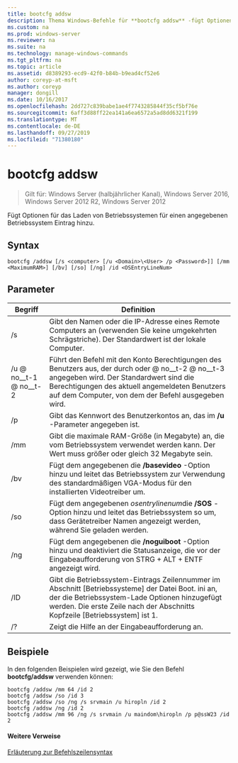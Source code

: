```yaml
---
title: bootcfg addsw
description: Thema Windows-Befehle für **bootcfg addsw** -fügt Optionen für das Laden von Betriebssystemen für einen angegebenen Betriebssystem Eintrag hinzu.
ms.custom: na
ms.prod: windows-server
ms.reviewer: na
ms.suite: na
ms.technology: manage-windows-commands
ms.tgt_pltfrm: na
ms.topic: article
ms.assetid: d8389293-ecd9-42f0-b84b-b9ead4cf52e6
author: coreyp-at-msft
ms.author: coreyp
manager: dongill
ms.date: 10/16/2017
ms.openlocfilehash: 2dd727c839babe1ae4f7743285844f35cf5bf76e
ms.sourcegitcommit: 6aff3d88ff22ea141a6ea6572a5ad8dd6321f199
ms.translationtype: MT
ms.contentlocale: de-DE
ms.lasthandoff: 09/27/2019
ms.locfileid: "71380180"
---
```

# <a name="bootcfg-addsw"></a>bootcfg addsw

>Gilt für: Windows Server (halbjährlicher Kanal), Windows Server 2016, Windows Server 2012 R2, Windows Server 2012

Fügt Optionen für das Laden von Betriebssystemen für einen angegebenen Betriebssystem Eintrag hinzu.

## <a name="syntax"></a>Syntax
```
bootcfg /addsw [/s <computer> [/u <Domain>\<User> /p <Password>]] [/mm <MaximumRAM>] [/bv] [/so] [/ng] /id <OSEntryLineNum>
```
## <a name="parameters"></a>Parameter

|         Begriff         |                                                                                                            Definition                                                                                                            |
|----------------------|----------------------------------------------------------------------------------------------------------------------------------------------------------------------------------------------------------------------------------|
|    /s <computer>     |                                                        Gibt den Namen oder die IP-Adresse eines Remote Computers an (verwenden Sie keine umgekehrten Schrägstriche). Der Standardwert ist der lokale Computer.                                                        |
| /u <Domain> @ no__t-1 @ no__t-2  |               Führt den Befehl mit den Konto Berechtigungen des Benutzers aus, der durch <User> oder <Domain> @ no__t-2 @ no__t-3 angegeben wird. Der Standardwert sind die Berechtigungen des aktuell angemeldeten Benutzers auf dem Computer, von dem der Befehl ausgegeben wird.               |
|    /p <Password>     |                                                                      Gibt das Kennwort des Benutzerkontos an, das im **/u** -Parameter angegeben ist.                                                                       |
|   /mm <MaximumRAM>   |                                          Gibt die maximale RAM-Größe (in Megabyte) an, die vom Betriebssystem verwendet werden kann. Der Wert muss größer oder gleich 32 Megabyte sein.                                          |
|         /bv          |                                    Fügt dem angegebenen <OSEntryLineNum> die **/basevideo** -Option hinzu und leitet das Betriebssystem zur Verwendung des standardmäßigen VGA-Modus für den installierten Videotreiber um.                                     |
|         /so          |                                      Fügt dem angegebenen *osentrylinenum*die **/SOS** -Option hinzu und leitet das Betriebssystem so um, dass Gerätetreiber Namen angezeigt werden, während Sie geladen werden.                                      |
|         /ng          |                                         Fügt dem angegebenen <OSEntryLineNum> die **/noguiboot** -Option hinzu und deaktiviert die Statusanzeige, die vor der Eingabeaufforderung von STRG + ALT + ENTF angezeigt wird.                                          |
| /ID <OSEntryLineNum> | Gibt die Betriebssystem-Eintrags Zeilennummer im Abschnitt [Betriebssysteme] der Datei Boot. ini an, der die Betriebssystem-Lade Optionen hinzugefügt werden. Die erste Zeile nach der Abschnitts Kopfzeile [Betriebssystem] ist 1. |
|          /?          |                                                                                               Zeigt die Hilfe an der Eingabeaufforderung an.                                                                                               |

## <a name="BKMK_examples"></a>Beispiele
In den folgenden Beispielen wird gezeigt, wie Sie den Befehl **bootcfg/addsw** verwenden können:
```
bootcfg /addsw /mm 64 /id 2 
bootcfg /addsw /so /id 3 
bootcfg /addsw /so /ng /s srvmain /u hiropln /id 2 
bootcfg /addsw /ng /id 2 
bootcfg /addsw /mm 96 /ng /s srvmain /u maindom\hiropln /p p@ssW23 /id 2
```
#### <a name="additional-references"></a>Weitere Verweise
[Erläuterung zur Befehlszeilensyntax](command-line-syntax-key.md)
